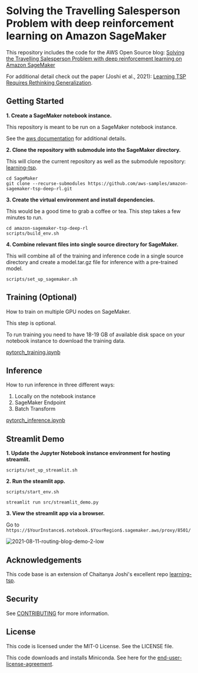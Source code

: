 # Solving the Travelling Salesperson Problem with deep reinforcement learning on Amazon SageMaker

This repository includes the code for the AWS Open Source blog: [Solving the Travelling Salesperson Problem with deep reinforcement learning on Amazon SageMaker](.)

For additional detail check out the paper (Joshi et al., 2021): [Learning TSP Requires Rethinking Generalization](https://arxiv.org/abs/2008.07054).

## Getting Started

**1. Create a SageMaker notebook instance.**

This repository is meant to be run on a SageMaker notebook instance. 

See the [aws documentation](https://docs.aws.amazon.com/sagemaker/latest/dg/howitworks-create-ws.html) for additional  details.

**2. Clone the repository with submodule into the SageMaker directory.**

This will clone the current repository as well as the submodule repository: [learning-tsp](https://github.com/chaitjo/learning-tsp).

```
cd SageMaker
git clone --recurse-submodules https://github.com/aws-samples/amazon-sagemaker-tsp-deep-rl.git
```

**3. Create the virtual environment and install dependencies.**

This would be a good time to grab a coffee or tea. This step takes a few minutes to run.

```
cd amazon-sagemaker-tsp-deep-rl
scripts/build_env.sh
```

**4. Combine relevant files into single source directory for SageMaker.**

This will combine all of the training and inference code in a single source directory and create a model.tar.gz file for inference with a pre-trained model.

```
scripts/set_up_sagemaker.sh
```


## Training (Optional)

How to train on multiple GPU nodes on SageMaker. 

This step is optional.

To run training you need to have 18-19 GB of available disk space on your notebook instance to download the training data.

[pytorch_training.ipynb](notebooks/pytorch_smdataparallel_tsp_demo.ipynb)

## Inference 

How to run inference in three different ways:
1. Locally on the notebook instance
2. SageMaker Endpoint 
3. Batch Transform

[pytorch_inference.ipynb](notebooks/pytorch_inference.ipynb)

## Streamlit Demo

**1. Update the Jupyter Notebook instance environment for hosting streamlit.**

```
scripts/set_up_streamlit.sh
```
    
**2. Run the steamlit app.**

```
scripts/start_env.sh

streamlit run src/streamlit_demo.py
```

**3. View the streamlit app via a browser.**

Go to `https://$YourInstance$.notebook.$YourRegion$.sagemaker.aws/proxy/8501/`

![2021-08-11-routing-blog-demo-2-low](https://user-images.githubusercontent.com/6405428/131402564-3dd1ac21-4566-42c8-9b20-3e218b92b333.gif)


## Acknowledgements

This code base is an extension of Chaitanya Joshi's excellent repo [learning-tsp](https://github.com/chaitjo/learning-tsp).

## Security

See [CONTRIBUTING](CONTRIBUTING.md#security-issue-notifications) for more information.

## License

This code is licensed under the MIT-0 License. See the LICENSE file.

This code downloads and installs Miniconda. See here for the [end-user-license-agreement](miniconda-eula.txt).
